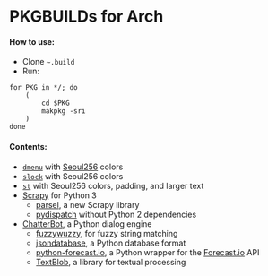 # PKGBUILDs for Arch

#### How to use:

* Clone `~.build`
* Run:

```{sh}
for PKG in */; do
	(
		cd $PKG
		makpkg -sri
	)
done
```

#### Contents:

* [`dmenu`](http://dmenu.suckless.org) with
  [Seoul256](https://github.com/junegunn/seoul256.vim) colors
* [`slock`](http://tools.suckless.org/slock) with Seoul256 colors
* [`st`](http://st.suckless.org) with Seoul256 colors, padding, and larger
  text
* [Scrapy](http://scrapy.org/) for Python 3
    * [parsel](https://github.com/scrapy/parsel), a new Scrapy library
	* [pydispatch](https://pydispatcher.sourceforge.net) without Python 2
	  dependencies
* [ChatterBot](https://pypi.python.org/pypi/ChatterBot), a Python dialog engine
	* [fuzzywuzzy](https://pypi.python.org/pypi/fuzzywuzzy), for fuzzy string matching
	* [jsondatabase](https://pypi.python.org/pypi/jsondatabase), a Python database format
	* [python-forecast.io](https://github.com/ZeevG/python-forecast.io), a Python wrapper for the [Forecast.io](http://forecast.io) API
	* [TextBlob](https://github.com/sloria/TextBlob), a library for textual processing
